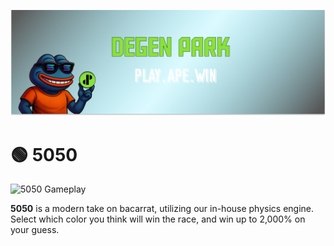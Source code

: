 ![](/dptwitter.png)

# 🟢 5050

![5050 Gameplay](/5050.gif)


**5050** is a modern take on bacarrat, utilizing our in-house physics engine.
Select which color you think will win the race, and win up to 2,000% on your guess.
